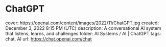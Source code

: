 # ChatGPT

cover: https://openai.com/content/images/2022/11/ChatGPT.jpg
created: December 3, 2022 8:15 PM (UTC)
description: A conversational AI system that listens, learns, and challenges
folder: AI Systems / AI | ChatGPT
tags: chat, AI
url: https://chat.openai.com/chat